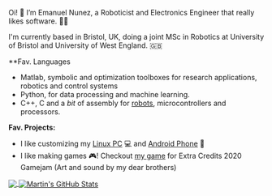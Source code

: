 
Oi! 👋 I’m Emanuel Nunez, a Roboticist and Electronics Engineer that really likes software. 🦾🤖

I'm currently based in Bristol, UK, doing a joint MSc in Robotics at University of Bristol and University of West England. 🇬🇧

**Fav. Languages

-  Matlab, symbolic and optimization toolboxes for research applications, robotics and control systems
-  Python, for data processing and machine learning.
-  C++, C and a *bit* of assembly for [robots](https://github.com/tinyAtlas/Dynamic-Recalibration-of-the-Odometry), microcontrollers and processors.

**Fav. Projects:**

- I like customizing my [Linux PC](https://github.com/tinyAtlas/dotfiles) 💻 and [Android Phone](https://github.com/tinyAtlas/Phone_Customization) 📱
- I like making games 🎮! Checkout [my game](https://smallatlas.itch.io/olha)
 for Extra Credits 2020 Gamejam (Art and sound by my dear brothers) 




<!---
- 📫 You can reach me at 
tinyAtlas/tinyAtlas is a ✨ special ✨ repository because its `README.md` (this file) appears on your GitHub profile.
You can click the Preview link to take a look at your changes.
--->

<a href="https://github.com/tinyAtlas/tinyAtlas">
  <img align="center" src="https://github-readme-stats.vercel.app/api/top-langs/?username=tinyAtlas&hide=java,html&title_color=ffffff&text_color=c9cacc&icon_color=2bbc8a&bg_color=1d1f21" />
</a>
<a href="https://github.com/tinyAtlas/tinyAtlas">
  <img align="center" src="https://github-readme-stats.vercel.app/api?username=tinyAtlas&show_icons=true&line_height=27&count_private=true&title_color=ffffff&text_color=c9cacc&icon_color=2bbc8a&bg_color=1d1f21" alt="Martin's GitHub Stats" />
</a>
